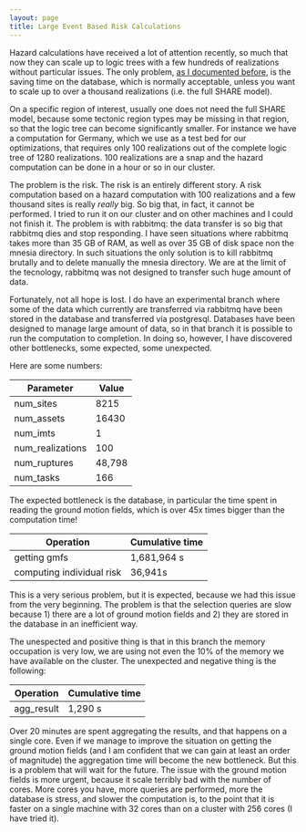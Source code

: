 ```yaml
---
layout: page
title: Large Event Based Risk Calculations
---
```


Hazard calculations have received a lot of attention recently,
so much that now they can scale up to logic trees with a few
hundreds of realizations without particular issues. The only
problem, [as I documented before](/2014/08/17/large-logic-trees/), is
the saving time on the database, which is 
normally acceptable, unless you want to scale up to over
a thousand realizations (i.e. the full SHARE model).

On a specific region of interest, usually one does not need
the full SHARE model, because some tectonic region types
may be missing in that region, so that the logic tree
can become significantly smaller. For instance we have
a computation for Germany, which we use as a test bed for
our optimizations, that requires only 100 realizations
out of the complete logic tree of 1280 realizations.
100 realizations are a snap and the hazard computation
can be done in a hour or so in our cluster.

The problem is the risk. The risk is an entirely different
story. A risk computation based on a hazard computation
with 100 realizations and a few thousand sites is really
*really* big. So big that, in fact, it cannot be performed.
I tried to run it on our cluster and on other machines
and I could not finish it. The problem is with rabbitmq:
the data transfer is so big that rabbitmq dies and stop
responding. I have seen situations where rabbitmq takes
more than 35 GB of RAM, as well as over 35 GB of disk
space non the mnesia directory. In such situations the
only solution is to kill rabbitmq brutally and to delete
manually the mnesia directory. We are at the limit of
the tecnology, rabbitmq was not designed to transfer
such huge amount of data.

Fortunately, not all hope is lost. I do have an experimental branch
where some of the data which currently are transferred via rabbitmq
have been stored in the database and transferred via postgresql.
Databases have been designed to manage large amount of data, so in
that branch it is possible to run the computation to completion. In
doing so, however, I have discovered other bottlenecks, some
expected, some unexpected.

Here are some numbers:

Parameter        | Value
-----------------|--------
num_sites        | 8215
num_assets       | 16430
num_imts         | 1
num_realizations | 100
num_ruptures     | 48,798
num_tasks        | 166

The expected bottleneck is the database, in particular the time spent
in reading the ground motion fields, which is over 45x times bigger
than the computation time!

Operation | Cumulative time
----------|-----------------
getting gmfs | 1,681,964 s
computing individual risk | 36,941s

This is a very serious problem, but it is expected, because we had
this issue from the very beginning. The problem is that the selection
queries are slow because 1) there are a lot of ground motion fields
and 2) they are stored in the database in an inefficient way.

The unespected and positive thing is that in this branch the
memory occupation is very low, we are using not even the 10%
of the memory we have available on the cluster.
The unexpected and negative thing is the following:

Operation  | Cumulative time
-----------|-----------------
agg_result | 1,290 s

Over 20 minutes are spent aggregating the results, and that happens
on a single core. Even if we manage to improve the situation on
getting the ground motion fields (and I am confident that we
can gain at least an order of magnitude) the aggregation time
will become the new bottleneck. But this is a problem that will
wait for the future. The issue with the ground motion fields
is more urgent, because it scale terribly bad with the number
of cores. More cores you have, more queries are performed,
more the database is stress, and slower the computation is,
to the point that it is faster on a single machine with 32 cores
than on a cluster with 256 cores (I have tried it).
